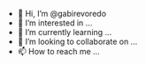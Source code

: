 - 👋 Hi, I’m @gabirevoredo
- 👀 I’m interested in ...
- 🌱 I’m currently learning ...
- 💞️ I’m looking to collaborate on ...
- 📫 How to reach me ...

<!---
gabirevoredo/gabirevoredo is a ✨ special ✨ repository because its `README.md` (this file) appears on your GitHub profile.
You can click the Preview link to take a look at your changes.
--->
